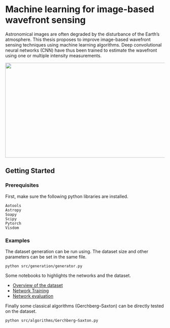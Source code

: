 # Machine learning for image-based wavefront sensing

Astronomical images are often degraded by the disturbance of the Earth’s atmosphere. This thesis proposes to improve image-based wavefront sensing techniques using machine learning algorithms. Deep convolutional neural networks (CNN) have thus been trained to estimate the wavefront using one or multiple intensity measurements.


<p align="center">
<img src="https://github.com/pvanberg/Machine-learning-for-image-based-wavefront-sensing/blob/master/assets/unet.png" width="600" height="300">
</p>

## Getting Started
 	
### Prerequisites

First, make sure the following python libraries are installed.

```
Aotools
Astropy
Soapy
Scipy
Pytorch
Visdom
```
### Examples

The dataset generation can be run using. The dataset size and other parameters can be set in the same file.

```
python src/generation/generator.py
```

Some notebooks to highlights the networks and the dataset.

- [Overview of the dataset](examples/data.ipynb)
- [Network Training](examples/training.ipynb)
- [Network evaluation](examples/evaluation.ipynb)

Finally some classical algorithms (Gerchberg–Saxton) can be directly tested on the dataset.

```
python src/algorithms/Gerchberg–Saxton.py
```
